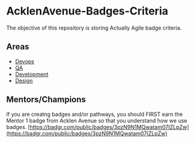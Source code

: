 # AcklenAvenue-Badges-Criteria
The objective of this repository is storing Actually Agile badge criteria.

## Areas

* [Devops](Ops)
* [QA](QA)
* [Development](dev)
* [Design](design)

## Mentors/Champions
If you are creatng badges and/or pathways, you should FIRST earn the Mentor 1 badge from Acklen Avenue so that you understand how we use badges. [https://badgr.com/public/badges/3pzN9N1MQwatam07IZLpZw](https://badgr.com/public/badges/3pzN9N1MQwatam07IZLpZw)

